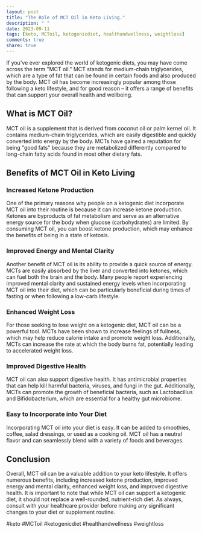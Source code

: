 ```yaml
---
layout: post
title: "The Role of MCT Oil in Keto Living."
description: " "
date: 2023-09-11
tags: [keto, MCToil, ketogenicdiet, healthandwellness, weightloss]
comments: true
share: true
---
```


If you've ever explored the world of ketogenic diets, you may have come across the term "MCT oil." MCT stands for medium-chain triglycerides, which are a type of fat that can be found in certain foods and also produced by the body. MCT oil has become increasingly popular among those following a keto lifestyle, and for good reason – it offers a range of benefits that can support your overall health and wellbeing.

## What is MCT Oil?

MCT oil is a supplement that is derived from coconut oil or palm kernel oil. It contains medium-chain triglycerides, which are easily digestible and quickly converted into energy by the body. MCTs have gained a reputation for being "good fats" because they are metabolized differently compared to long-chain fatty acids found in most other dietary fats.

## Benefits of MCT Oil in Keto Living

### Increased Ketone Production

One of the primary reasons why people on a ketogenic diet incorporate MCT oil into their routine is because it can increase ketone production. Ketones are byproducts of fat metabolism and serve as an alternative energy source for the body when glucose (carbohydrates) are limited. By consuming MCT oil, you can boost ketone production, which may enhance the benefits of being in a state of ketosis.

### Improved Energy and Mental Clarity

Another benefit of MCT oil is its ability to provide a quick source of energy. MCTs are easily absorbed by the liver and converted into ketones, which can fuel both the brain and the body. Many people report experiencing improved mental clarity and sustained energy levels when incorporating MCT oil into their diet, which can be particularly beneficial during times of fasting or when following a low-carb lifestyle.

### Enhanced Weight Loss

For those seeking to lose weight on a ketogenic diet, MCT oil can be a powerful tool. MCTs have been shown to increase feelings of fullness, which may help reduce calorie intake and promote weight loss. Additionally, MCTs can increase the rate at which the body burns fat, potentially leading to accelerated weight loss.

### Improved Digestive Health

MCT oil can also support digestive health. It has antimicrobial properties that can help kill harmful bacteria, viruses, and fungi in the gut. Additionally, MCTs can promote the growth of beneficial bacteria, such as Lactobacillus and Bifidobacterium, which are essential for a healthy gut microbiome.

### Easy to Incorporate into Your Diet

Incorporating MCT oil into your diet is easy. It can be added to smoothies, coffee, salad dressings, or used as a cooking oil. MCT oil has a neutral flavor and can seamlessly blend with a variety of foods and beverages.

## Conclusion

Overall, MCT oil can be a valuable addition to your keto lifestyle. It offers numerous benefits, including increased ketone production, improved energy and mental clarity, enhanced weight loss, and improved digestive health. It is important to note that while MCT oil can support a ketogenic diet, it should not replace a well-rounded, nutrient-rich diet. As always, consult with your healthcare provider before making any significant changes to your diet or supplement routine.

#keto #MCToil #ketogenicdiet #healthandwellness #weightloss